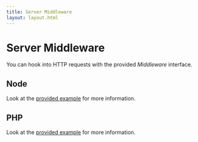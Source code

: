 ```yaml
---
title: Server Middleware
layout: layout.html
---
```


# Server Middleware

You can hook into HTTP requests with the provided *Middleware* interface.

## Node

Look at the [provided example](https://github.com/os-js/OS.js/blob/master/src/server/node/modules/middleware/example.js) for more information.

## PHP

Look at the [provided example](https://github.com/os-js/OS.js/blob/master/src/server/php/Modules/Middleware/Example.php) for more information.
